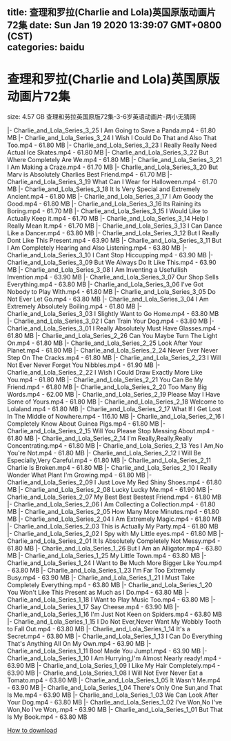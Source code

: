 
title: 查理和罗拉(Charlie and Lola)英国原版动画片72集
date: Sun Jan 19 2020 13:39:07 GMT+0800 (CST)    
categories: baidu
---

# 查理和罗拉(Charlie and Lola)英国原版动画片72集
size: 4.57 GB
 查理和劳拉英国原版72集-3-6岁英语动画片-两小无猜网
 
|- Charlie_and_Lola_Series_3_25 I Am Going to Save a Panda.mp4 - 61.80 MB
|- Charlie_and_Lola_Series_3_24 I Wish I Could Do That and Also That Too.mp4 - 61.80 MB
|- Charlie_and_Lola_Series_3_23 I Really Really Need Actual Ice Skates.mp4 - 61.80 MB
|- Charlie_and_Lola_Series_3_22 But Where Completely Are We.mp4 - 61.80 MB
|- Charlie_and_Lola_Series_3_21 I Am Making a Craze.mp4 - 61.70 MB
|- Charlie_and_Lola_Series_3_20 But Marv is Absolutely Charlies Best Friend.mp4 - 61.70 MB
|- Charlie_and_Lola_Series_3_19 What Can I Wear for Halloween.mp4 - 61.70 MB
|- Charlie_and_Lola_Series_3_18 It Is Very Special and Extremely Ancient.mp4 - 61.80 MB
|- Charlie_and_Lola_Series_3_17 I Am Goody the Good.mp4 - 61.80 MB
|- Charlie_and_Lola_Series_3_16 Its Raining its Boring.mp4 - 61.70 MB
|- Charlie_and_Lola_Series_3_15 I Would Like to Actually Keep it.mp4 - 61.70 MB
|- Charlie_and_Lola_Series_3_14 Help I Really Mean It.mp4 - 61.70 MB
|- Charlie_and_Lola_Series_3_13 I Can Dance Like a Dancer.mp4 - 63.80 MB
|- Charlie_and_Lola_Series_3_12 But I Really Dont Like This Present.mp4 - 63.90 MB
|- Charlie_and_Lola_Series_3_11 But I Am Completely Hearing and Also Listening.mp4 - 63.80 MB
|- Charlie_and_Lola_Series_3_10 I Cant Stop Hiccupping.mp4 - 63.90 MB
|- Charlie_and_Lola_Series_3_09 But We Always Do It Like This.mp4 - 63.90 MB
|- Charlie_and_Lola_Series_3_08 I Am Inventing a Usefullish Invention.mp4 - 63.90 MB
|- Charlie_and_Lola_Series_3_07 Our Shop Sells Everything.mp4 - 63.80 MB
|- Charlie_and_Lola_Series_3_06 I've Got Nobody to Play With.mp4 - 61.80 MB
|- Charlie_and_Lola_Series_3_05 Do Not Ever Let Go.mp4 - 63.80 MB
|- Charlie_and_Lola_Series_3_04 I Am Extremely Absolutely Boiling.mp4 - 61.80 MB
|- Charlie_and_Lola_Series_3_03  I Slightly Want to Go Home.mp4 - 63.80 MB
|- Charlie_and_Lola_Series_3_02 I Can Train Your Dog.mp4 - 63.80 MB
|- Charlie_and_Lola_Series_3_01 I Really Absolutely Must Have Glasses.mp4 - 61.80 MB
|- Charlie_and_Lola_Series_2_26 Can You Maybe Turn The Light On.mp4 - 61.80 MB
|- Charlie_and_Lola_Series_2_25 Look After Your Planet.mp4 - 61.80 MB
|- Charlie_and_Lola_Series_2_24 Never Ever Never Step On The Cracks.mp4 - 61.80 MB
|- Charlie_and_Lola_Series_2_23 I Will Not Ever Never Forget You Nibbles.mp4 - 61.90 MB
|- Charlie_and_Lola_Series_2_22 I Wish I Could Draw Exactly More Like You.mp4 - 61.80 MB
|- Charlie_and_Lola_Series_2_21 You Can Be My Friend.mp4 - 61.80 MB
|- Charlie_and_Lola_Series_2_20 Too Many Big Words.mp4 - 62.00 MB
|- Charlie_and_Lola_Series_2_19 Please May I Have Some of Yours.mp4 - 61.80 MB
|- Charlie_and_Lola_Series_2_18 Welcome to Lolaland.mp4 - 61.80 MB
|- Charlie_and_Lola_Series_2_17 What If I Get Lost In The Middle of Nowhere.mp4 - 116.10 MB
|- Charlie_and_Lola_Series_2_16 I Completely Know About Guinea Pigs.mp4 - 61.80 MB
|- Charlie_and_Lola_Series_2_15 Will You Please Stop Messing About.mp4 - 61.80 MB
|- Charlie_and_Lola_Series_2_14 I'm Really,Really,Really Concentrating.mp4 - 61.80 MB
|- Charlie_and_Lola_Series_2_13 Yes I Am,No You're Not.mp4 - 61.80 MB
|- Charlie_and_Lola_Series_2_12 I Will Be Especially,Very Careful.mp4 - 61.80 MB
|- Charlie_and_Lola_Series_2_11 Charlie Is Broken.mp4 - 61.80 MB
|- Charlie_and_Lola_Series_2_10 I Really Wonder What Plant I'm Growing.mp4 - 61.80 MB
|- Charlie_and_Lola_Series_2_09 I Just Love My Red Shiny Shoes.mp4 - 61.80 MB
|- Charlie_and_Lola_Series_2_08 Lucky Lucky Me.mp4 - 61.90 MB
|- Charlie_and_Lola_Series_2_07 My Best Best Bestest Friend.mp4 - 61.80 MB
|- Charlie_and_Lola_Series_2_06 I Am Collecting a Collection.mp4 - 61.80 MB
|- Charlie_and_Lola_Series_2_05 How Many More Minutes.mp4 - 61.80 MB
|- Charlie_and_Lola_Series_2_04 I Am Extremely Magic.mp4 - 61.80 MB
|- Charlie_and_Lola_Series_2_03 This is Actually My Party.mp4 - 61.80 MB
|- Charlie_and_Lola_Series_2_02 I Spy with My Little eyes.mp4 - 61.80 MB
|- Charlie_and_Lola_Series_2_01 It Is Absolutely Completely Not Messy.mp4 - 61.80 MB
|- Charlie_and_Lola_Series_1_26 But I Am an Alligator.mp4 - 63.80 MB
|- Charlie_and_Lola_Series_1_25 My Little Town.mp4 - 63.80 MB
|- Charlie_and_Lola_Series_1_24 I Want to Be Much More Bigger Like You.mp4 - 63.80 MB
|- Charlie_and_Lola_Series_1_23 I'm Far Too Extremely Busy.mp4 - 63.90 MB
|- Charlie_and_Lola_Series_1_21 I Must Take Completely Everything.mp4 - 63.80 MB
|- Charlie_and_Lola_Series_1_20 You Won't Like This Present as Much as I Do.mp4 - 63.80 MB
|- Charlie_and_Lola_Series_1_18 I Want to Play Music Too.mp4 - 63.80 MB
|- Charlie_and_Lola_Series_1_17 Say Cheese.mp4 - 63.90 MB
|- Charlie_and_Lola_Series_1_16 I'm Just Not Keen on Spiders.mp4 - 63.80 MB
|- Charlie_and_Lola_Series_1_15 I Do Not Ever,Never Want My Wobbly Tooth to Fall Out.mp4 - 63.80 MB
|- Charlie_and_Lola_Series_1_14 It's a Secret.mp4 - 63.80 MB
|- Charlie_and_Lola_Series_1_13 I Can Do Everything That's Anything All On My Own.mp4 - 63.90 MB
|- Charlie_and_Lola_Series_1_11 Boo! Made You Jump!.mp4 - 63.90 MB
|- Charlie_and_Lola_Series_1_10 I Am Hurrying,I'm Almost Nearly ready!.mp4 - 63.90 MB
|- Charlie_and_Lola_Series_1_09 I Like My Hair Completely.mp4 - 63.90 MB
|- Charlie_and_Lola_Series_1_08 I Will Not Ever Never Eat a Tomato.mp4 - 63.80 MB
|- Charlie_and_Lola_Series_1_05 It Wasn't Me.mp4 - 63.90 MB
|- Charlie_and_Lola_Series_1_04 There's Only One Sun,and That Is Me.mp4 - 63.90 MB
|- Charlie_and_Lola_Series_1_03 We Can Look After Your Dog.mp4 - 63.80 MB
|- Charlie_and_Lola_Series_1_02 I've Won,No I've Won,No I've Won,.mp4 - 63.90 MB
|- Charlie_and_Lola_Series_1_01 But That Is My Book.mp4 - 63.80 MB

[How to download](https://bpcam.bemobtrk.com/go/2ceec3aa-1ca2-46d6-b9ff-aaa5c184517c?jno=3190)
